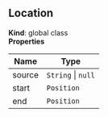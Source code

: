<a name="Location"></a>

## Location
**Kind**: global class  
**Properties**

| Name | Type |
| --- | --- |
| source | <code>String</code> \| <code>null</code> | 
| start | <code>Position</code> | 
| end | <code>Position</code> | 

